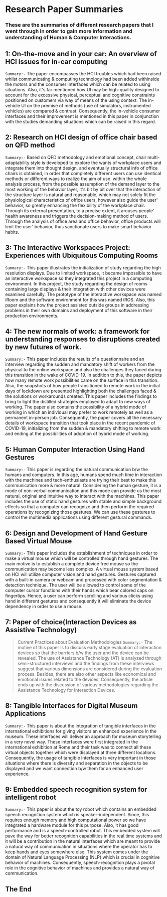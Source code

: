 # Research Paper Summaries
### These are the summaries of different research papers that I went through in order to gain more information and understanding of Human & Computer Interactions.

## 1: On-the-move and in your car: An overview of HCI issues for in-car computing
`Summary:-`
The paper encompasses the HCI troubles which had been raised whilst communicating & computing technology had been added withinside the motors and the consumer interfaces which can be related to using situations. Also, it's far mentioned how UI may be high-quality designed to account for the excessive physical, perceptual and cognitive constraints positioned on customers via way of means of the using context. The in-vehicle UI on the premise of methods (use of simulators, instrumented vehicles) are compared & contrast. Consequently, the in-vehicle consumer interfaces and their improvement is mentioned in this paper in conjunction with the studies demanding situations which can be raised in this regard.

## 2: Research on HCI design of office chair based on QFD method
`Summary:-`
Based on QFD methodology and emotional concept, chair multi-adaptability style is developed to explore the wants of workplace users and integrate them into thought design, and eventually structural info of office chairs is obtained, in order that completely different users can use identical methods or different ways to realize the aim of use. within the whole analysis process, from the possible assumption of the demand layer to the most working of the behavior layer, it's bit by bit over that the interaction of the structure layer is natural and reasonable, which may not solely fit the physiological characteristics of office users, however also guide the user' behavior, so greatly enhancing the flexibility of the workplace chair. Through its external presentation, to a precise extent, it arouses people' health awareness and triggers the decision-making method of users. Through the analysis of office area and office behavior, office products will limit the user' behavior, thus sanctionate users to make smart behavior habits.

## 3: The Interactive Workspaces Project: Experiences with Ubiquitous Computing Rooms
`Summary:-`
This paper illustrates the initialization of study regarding the high resolution displays. Due to limited workspace, it became impossible to have an interactive workspace so they integrated this project in a computing environment. In this project, the study regarding the design of rooms containing large displays & their integration with other devices were examined carefully. The prototype of the interactive workspace was named iRoom and the software environment for this was named iROS. Also, this paper explains how the project assisted outside groups in addressing problems in their own domains and deployment of this software in their production environments.

## 4: The new normals of work: a framework for understanding responses to disruptions created by new futures of work.
`Summary:-`
This paper includes the results of a questionnaire and an interview regarding the sudden and mandatory shift of workers from the physical to the online workspace and also the challenges they faced during this transition in the wake of COVID-19. In addition to this, the paper depicts how many remote work possibilities came on the surface in this transition. Also, the snapshots of how people transitioned to remote work in the initial days of lockdown are presented highlighting both the challenges faced & the solutions or workarounds created. This paper includes the findings to bring to light the distilled strategies employed to adapt to new ways of working.
The paper also contains the possibility of a hybrid mode of working in which an individual may prefer to work remotely as well as a permanent in-person job.
Consequently, the paper covers all the necessary details of workspace transition that took place in the recent pandemic of COVID-19, initializing from the sudden & mandatory shifting to remote work and ending at the possibilities of adoption of hybrid mode of working.

## 5: Human Computer Interaction Using Hand Gestures
`Summary:-`
This paper is regarding the natural communication b/w the humans and computers. In this age, humans spend much time in interaction with the machines and tech-enthusiasts are trying their best to make this communication more & more natural. Considering the human gesture, it is a mode of non-verbal communication and this mode can provide us the most natural, original and intuitive way to interact with the machines. This paper includes the use of static hand gestures with stable and simple background effects so that a computer can recognize and then perform the required operations by recognizing those gestures. We can use these gestures to control the multimedia applications using different gestural commands.

## 6: Design and Development of Hand Gesture Based Virtual Mouse
`Summary:-`
This paper includes the establishment of techniques in order to make a virtual mouse which will be controlled through hand gestures. The main motive is to establish a complete device free mouse so the communication may become less complex. A virtual mouse system based on HCI will utilize computer vision and hand gestures. Gestures captured with a built-in camera or webcam and processed with color segmentation & detection technique. The user will be allowed to control some of the computer cursor functions with their hands which bear colored caps on fingertips. Hence, a user can perform scrolling and various clicks using hand in different gestures and consequently it will eliminate the device dependency in order to use a mouse.

## 7: Paper of choice(Interaction Devices as Assistive Technology)
> Current Practices about Evaluation Methodologies
`Summary:-`
The motive of this paper is to discuss early stage evaluation of interaction devices so that the barriers b/w the user and the device can be revealed. The use of Assistance Technology (AT) is analyzed through semi-structured interviews and the findings from these interviews suggest that various dimensions are considered during the evaluation process. Besides, there are also other aspects like economical and emotional issues related to the devices. Consequently, the article ends up with the discussion of various methodologies regarding the Assistance Technology for Interaction Devices.

## 8: Tangible Interfaces for Digital Museum Applications
`Summary:-`
This paper is about the integration of tangible interfaces in the international exhibitions for giving visitors an enhanced experience in the museum. These interfaces will deliver an approach for museum storytelling in a very novel way. These interfaces were first integrated in the international exhibition at Rome and their task was to connect all these virtual objects together which were displayed at three different locations. Consequently, the usage of tangible interfaces is very important in those situations where there is diversity and separation in the objects to be displayed and we want connection b/w them for an enhanced user experience.

## 9: Embedded speech recognition system for intelligent robot
`Summary:-`
This paper is about the toy robot which contains an embedded speech recognition system which is speaker-independent. Since, this requires enough memory and high computational power so we have integrated a hardware module for this purpose. Also, it has good performance and is a speech-controlled robot. This embedded system will pave the way for better recognition capabilities in the real time systems and it will be a contribution in the natural interfaces which are meant to provide a natural way of communication in situations where the operator has to keep hands and eyes somewhere else. This system comes under the domain of Natural Language Processing (NLP) which is crucial in cognitive behavior of machines. Consequently, speech-recognition plays a pivotal role in the cognitive behavior of machines and provides a natural way of communication.

## The End
